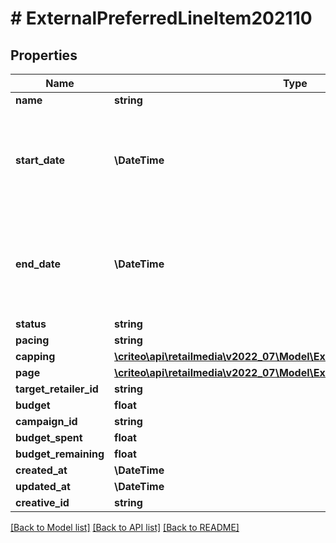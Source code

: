 # # ExternalPreferredLineItem202110

## Properties

Name | Type | Description | Notes
------------ | ------------- | ------------- | -------------
**name** | **string** |  |
**start_date** | **\DateTime** | Represents the Date as a year, month, and day in the format YYYY-MM-DD |
**end_date** | **\DateTime** | Represents the Date as a year, month, and day in the format YYYY-MM-DD |
**status** | **string** |  |
**pacing** | **string** |  |
**capping** | [**\criteo\api\retailmedia\v2022_07\Model\ExternalLineItemCapping202110**](ExternalLineItemCapping202110.md) |  | [optional]
**page** | [**\criteo\api\retailmedia\v2022_07\Model\ExternalLineItemPage202110**](ExternalLineItemPage202110.md) |  |
**target_retailer_id** | **string** |  |
**budget** | **float** |  |
**campaign_id** | **string** |  |
**budget_spent** | **float** |  | [optional]
**budget_remaining** | **float** |  | [optional]
**created_at** | **\DateTime** |  |
**updated_at** | **\DateTime** |  |
**creative_id** | **string** |  | [optional]

[[Back to Model list]](../../README.md#models) [[Back to API list]](../../README.md#endpoints) [[Back to README]](../../README.md)
